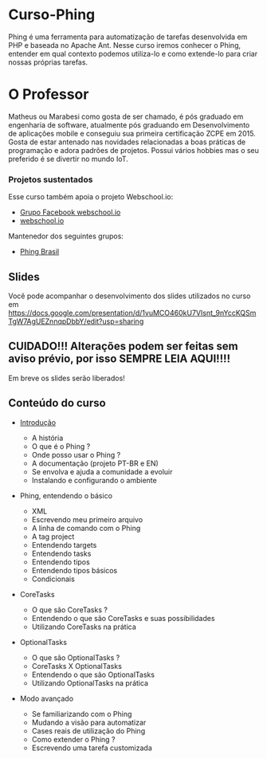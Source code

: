 # Curso-Phing

Phing é uma ferramenta para automatização de tarefas desenvolvida em PHP e baseada no Apache Ant. Nesse curso iremos conhecer o Phing, entender em qual contexto podemos utiliza-lo e como extende-lo para criar nossas próprias tarefas.

# O Professor

Matheus ou Marabesi como gosta de ser chamado, é pós graduado em engenharia de software, atualmente pós graduando em Desenvolvimento de aplicações mobile e conseguiu sua primeira certificação ZCPE em 2015. Gosta de estar antenado nas novidades relacionadas a boas práticas de programação e adora padrões de projetos. Possui vários hobbies mas o seu preferido é se divertir no mundo IoT.

### Projetos sustentados

Esse curso também apoia o projeto Webschool.io:

* [Grupo Facebook webschool.io](https://www.facebook.com/webschool.io)
* [webschool.io](https://github.com/Webschool-io)

Mantenedor dos seguintes grupos:

* [Phing Brasil](https://www.facebook.com/groups/phingbrasil)

## Slides

Você pode acompanhar o desenvolvimento dos slides utilizados no curso em https://docs.google.com/presentation/d/1vuMCO460kU7VIsnt_9nYccKQSmTgW7AgUEZnnqpDbbY/edit?usp=sharing

## **CUIDADO!!! Alterações podem ser feitas sem aviso prévio, por isso SEMPRE LEIA AQUI!!!!**

Em breve os slides serão liberados!

## Conteúdo do curso

- [Introdução](https://www.youtube.com/watch?v=QcgeW9j2eOw)
    - A história
    - O que é o Phing ?
    - Onde posso usar o Phing ?
    - A documentação (projeto PT-BR e EN)
    - Se envolva e ajuda a comunidade a evoluir
    - Instalando e configurando o ambiente
    
- Phing, entendendo o básico
    - XML
    - Escrevendo meu primeiro arquivo
    - A linha de comando com o Phing
    - A tag project
    - Entendendo targets
    - Entendendo tasks
    - Entendendo tipos
    - Entendendo tipos básicos
    - Condicionais
    
- CoreTasks
    - O que são CoreTasks ?
    - Entendendo o que são CoreTasks e suas possibilidades
    - Utilizando CoreTasks na prática
    
- OptionalTasks
    - O que são OptionalTasks ?
    - CoreTasks X OptionalTasks
    - Entendendo o que são OptionalTasks
    - Utilizando OptionalTasks na prática

- Modo avançado
    - Se familiarizando com o Phing
    - Mudando a visão para automatizar
    - Cases reais de utilização do Phing
    - Como extender o Phing ?
    - Escrevendo uma tarefa customizada
